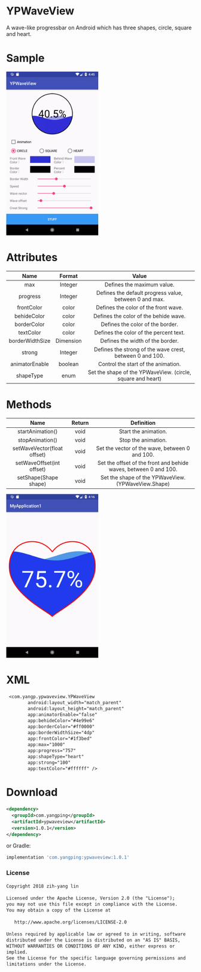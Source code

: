 # YPWaveView

A wave-like progressbar on Android which has three shapes, circle, square and heart.

Sample
======

<img src="webps/device-2018-05-16-164531.webp" width="246">


Attributes
===
| Name | Format | Value  |
| :---:   | :-:  | :-: |
| max | Integer | Defines the maximum value.  |
| progress | Integer | Defines the default progress value, between 0 and max.   |
| frontColor | color | Defines the color of the front wave.   |
| behideColor | color | Defines the color of the behide wave.   |
| borderColor | color | Defines the color of the border.   |
| textColor | color | Defines the color of the percent text.   |
| borderWidthSize | Dimension | Defines the width of the border.   |
| strong | Integer | Defines the strong of the wave crest, between 0 and 100.|
| animatorEnable | boolean | Control the start of the animation. |
| shapeType | enum | Set the shape of the YPWaveView. (circle, square and heart)|

Methods
===

| Name | Return | Definition |
| :---:   | :-:  | :-:  |
| startAnimation() | void | Start the animation. |
| stopAnimation() | void | Stop the animation. |
| setWaveVector(float offset) | void | Set the vector of the wave, between 0 and 100. |
| setWaveOffset(int offset) | void | Set the offset of the front and behide waves, between 0 and 100.|
| setShape(Shape shape) | void | Set the shape of the YPWaveView.(YPWaveView.Shape)|

<img src="webps/device-2018-05-16-161620.webp" width="246">

XML
===
```
 <com.yangp.ypwaveview.YPWaveView
        android:layout_width="match_parent"
        android:layout_height="match_parent"
        app:animatorEnable="false"
        app:behideColor="#4e99e6"
        app:borderColor="#ff0000"
        app:borderWidthSize="4dp"
        app:frontColor="#1f3bed"
        app:max="1000"
        app:progress="757"
        app:shapeType="heart"
        app:strong="100"
        app:textColor="#ffffff" />
```

Download
========
```xml
<dependency>
  <groupId>com.yangping</groupId>
  <artifactId>ypwaveview</artifactId>
  <version>1.0.1</version>
</dependency>
```
or Gradle:
```groovy
implementation 'com.yangping:ypwaveview:1.0.1'
```
### License
```
Copyright 2018 zih-yang lin

Licensed under the Apache License, Version 2.0 (the "License");
you may not use this file except in compliance with the License.
You may obtain a copy of the License at

   http://www.apache.org/licenses/LICENSE-2.0

Unless required by applicable law or agreed to in writing, software
distributed under the License is distributed on an "AS IS" BASIS,
WITHOUT WARRANTIES OR CONDITIONS OF ANY KIND, either express or implied.
See the License for the specific language governing permissions and
limitations under the License.
```
